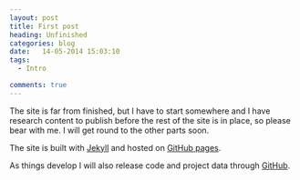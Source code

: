```yaml
---
layout: post
title: First post
heading: Unfinished 
categories: blog
date:   14-05-2014 15:03:10
tags:
  - Intro

comments: true
---
```


The site is far from finished, but I have to start somewhere and I have research content to publish before the rest of the site is in place, so please bear with me. I will get round to the other parts soon.  

The site is built with [Jekyll][jekyll] and hosted on [GitHub pages][gh-pages].   

As things develop I will also release code and project data through [GitHub][gh].


[gh]: https://github.com/adrowe1/
[jekyll]:    http://jekyllrb.com/
[gh-pages]: https://pages.github.com/







